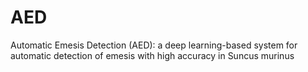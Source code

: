 # AED
Automatic Emesis Detection (AED): a deep learning-based system for automatic detection of emesis with high accuracy in Suncus murinus
